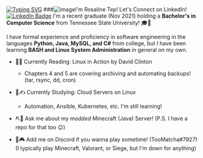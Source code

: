 [![Typing SVG](https://readme-typing-svg.herokuapp.com?color=%23F7A0C6&height=30&lines=%F0%9F%92%95+Welcome+To+My+Page!+%F0%9F%92%95)](https://git.io/typing-svg)
###![image](https://user-images.githubusercontent.com/92281462/153282757-920f04e3-70ab-402b-82f8-bb849fd45a38.png)I'm Rosaline Tep!
Let's Connect on LinkedIn! [![LinkedIn Badge](https://img.shields.io/badge/-LinkedIn-0e76a8?style=flat-square&logo=Linkedin&logoColor=white)](https://www.linkedin.com/in/rosaline-tep-6b335a209/)
I'm a recent graduate (Nov 2021) holding a **Bachelor's in Computer Science** from Tennessee State University! 🎓📜

I have formal experience and proficiency in software engineering in the languages **Python, Java, MySQL, and C#** from college, but I have been learning **BASH and Linux System Administration** in general on my own.

- 🔖📕 Currently Reading: Linux in Action by David Clinton
  - Chapters 4 and 5 are covering archiving and automating backups! (tar, rsync, dd, cron)

- 📃✍️ Currently Studying: Cloud Servers on Linux
  - Automation, Ansible, Kubernetes, etc. I'm still learning!

- ⛏️💬 Ask me about my *modded* Minecraft (Java) Server!
  (P.S. I have a repo for that too 😉)

- 👾🎮 Add me on Discord if you wanna play sometime! (TooMatcha#7927)
  (I typically play Minecraft, Valorant, or Siege, but I'm down for anything)





